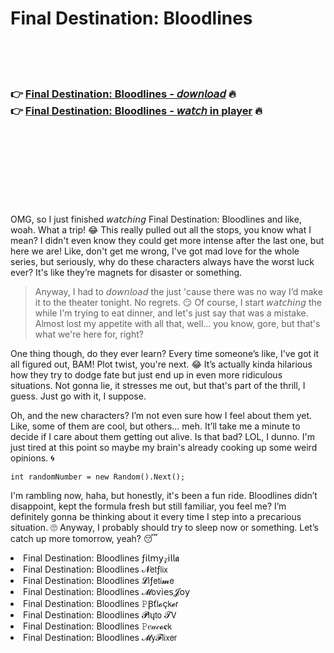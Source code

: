 <h1>Final Destination: Bloodlines</h1>

<br><br><br>

<h3>👉 <a href="https://Davids-ticdamepea1983.github.io/vwsislqayr/">Final Destination: Bloodlines - 𝘥𝘰𝘸𝘯𝘭𝘰𝘢𝘥</a> 🔥<br>
👉 <a href="https://Davids-ticdamepea1983.github.io/vwsislqayr/">Final Destination: Bloodlines - 𝘸𝘢𝘵𝘤𝘩 in player</a> 🔥
</h3>



<br><br><br><br><br><br><br>


OMG, so I just finished 𝘸𝘢𝘵𝘤𝘩𝘪𝘯𝘨 Final Destination: Bloodlines and like, woah. What a trip! 😂 This   really pulled out all the stops, you know what I mean? I didn't even know they could get more intense after the last one, but here we are! Like, don't get me wrong, I've got mad love for the whole series, but seriously, why do these characters always have the worst luck ever? It's like they’re magnets for disaster or something.

> Anyway, I had to 𝘥𝘰𝘸𝘯𝘭𝘰𝘢𝘥 the   just 'cause there was no way I’d make it to the theater tonight. No regrets. 😏 Of course, I start 𝘸𝘢𝘵𝘤𝘩𝘪𝘯𝘨 the   while I'm trying to eat dinner, and let's just say that was a mistake. Almost lost my appetite with all that, well... you know, gore, but that's what we're here for, right?

One thing though, do they ever learn? Every time someone’s like, I've got it all figured out, BAM! Plot twist, you're next. 😂 It’s actually kinda hilarious how they try to dodge fate but just end up in even more ridiculous situations. Not gonna lie, it stresses me out, but that's part of the thrill, I guess. Just go with it, I suppose.

Oh, and the new characters? I’m not even sure how I feel about them yet. Like, some of them are cool, but others... meh. It’ll take me a minute to decide if I care about them getting out alive. Is that bad? LOL, I dunno. I'm just tired at this point so maybe my brain's already cooking up some weird opinions. 🌀

```
int randomNumber = new Random().Next();
```

I'm rambling now, haha, but honestly, it's been a fun ride. Bloodlines didn’t disappoint, kept the formula fresh but still familiar, you feel me? I’m definitely gonna be thinking about it every time I step into a precarious situation. 🙄 Anyway, I probably should try to sleep now or something. Let’s catch up more tomorrow, yeah? 😴

<li>Final Destination: Bloodlines ƒ𝗂𝗅𝗆𝗒𝓏𝗂𝗅𝗅𝖆</li>
<li>Final Destination: Bloodlines 𝓝𝖾𝗍ƒ𝗅𝗂𝗑</li>
<li>Final Destination: Bloodlines 𝓛𝗂ƒ𝖾𝗍𝗂𝓶𝖾</li>
<li>Final Destination: Bloodlines 𝓜𝗈ν𝗂𝖾𝗌𝓙𝗈𝗒</li>
<li>Final Destination: Bloodlines 𝙿Ꞵť𝗅𝓸ç𝗄𝓮𝗋</li>
<li>Final Destination: Bloodlines 𝓟𝗅ų𝗍𝗈 𝓣𝖵</li>
<li>Final Destination: Bloodlines 𝙿𝑒𝒶𝒸𝓸𝐜𝗄</li>
<li>Final Destination: Bloodlines 𝓜𝗒𝓕𝗅𝗂𝗑𝖾𝗋</li>
